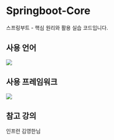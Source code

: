 # Springboot-Core

스프링부트 - 핵심 원리와 활용 실습 코드입니다.  

## 사용 언어
<img src="https://img.shields.io/badge/Java-FF9900?style=for-the-badge&logo=OpenJDK&logoColor=white"/>

## 사용 프레임워크
<img src="https://img.shields.io/badge/Spring Boot-6DB33F?style=for-the-badge&logo=SpringBoot&logoColor=white"/>

## 참고 강의
인프런 김영한님
